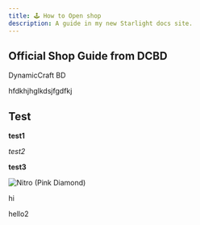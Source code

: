 ```yaml
---
title: 🕹 How to Open shop
description: A guide in my new Starlight docs site.
---
```


## Official Shop Guide from DCBD
DynamicCraft BD

hfdkhjhglkdsjfgdfkj
## Test

**test1**

*test2*

__test3__

![Nitro (Pink Diamond)](/pic.png)

hi

hello2